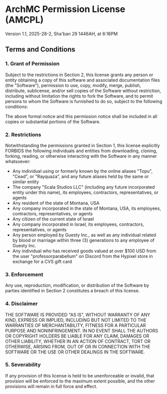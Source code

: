 # ArchMC Permission License (AMCPL)

Version 1.1, 2025-28-2, Sha'ban 29 1446AH, at 6:16PM 

## Terms and Conditions

### 1. Grant of Permission

Subject to the restrictions in Section 2, this license grants any person or entity obtaining a copy of this software and associated documentation files (the "Software"), permission to use, copy, modify, merge, publish, distribute, sublicense, and/or sell copies of the Software without restriction, including without limitation the rights to fork the Software, and to permit persons to whom the Software is furnished to do so, subject to the following conditions:

The above formal notice and this permission notice shall be included in all copies or substantial portions of the Software.

### 2. Restrictions

Notwithstanding the permissions granted in Section 1, this license explicitly FORBIDS the following individuals and entities from downloading, cloning, forking, reading, or otherwise interacting with the Software in any manner whatsoever:

- Any individual using or formerly known by the online aliases "Topu", "Cead", or "Rayquaza", and any future aliases held by the same or similar entity
- The company "Scala Studios LLC" (including any future incorporated entity under this name), its employees, contractors, representatives, or agents
- Any resident of the state of Montana, USA
- Any company incorporated in the state of Montana, USA, its employees, contractors, representatives, or agents
- Any citizen of the current state of Israel
- Any company incorporated in Israel, its employees, contractors, representatives, or agents
- Any person employed by Guesty Inc., as well as any individual related by blood or marriage within three (3) generations to any employee of Guesty Inc.
- Any individual who has received goods valued at over $100 USD from the user "professorparabellum" on Discord from the Hypixel store in exchange for a CVS gift card

### 3. Enforcement

Any use, reproduction, modification, or distribution of the Software by parties identified in Section 2 constitutes a breach of this license.

### 4. Disclaimer

THE SOFTWARE IS PROVIDED "AS IS", WITHOUT WARRANTY OF ANY KIND, EXPRESS OR IMPLIED, INCLUDING BUT NOT LIMITED TO THE WARRANTIES OF MERCHANTABILITY, FITNESS FOR A PARTICULAR PURPOSE AND NONINFRINGEMENT. IN NO EVENT SHALL THE AUTHORS OR COPYRIGHT HOLDERS BE LIABLE FOR ANY CLAIM, DAMAGES OR OTHER LIABILITY, WHETHER IN AN ACTION OF CONTRACT, TORT OR OTHERWISE, ARISING FROM, OUT OF OR IN CONNECTION WITH THE SOFTWARE OR THE USE OR OTHER DEALINGS IN THE SOFTWARE.

### 5. Severability

If any provision of this license is held to be unenforceable or invalid, that provision will be enforced to the maximum extent possible, and the other provisions will remain in full force and effect.
